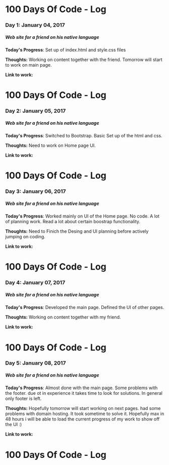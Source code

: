 # 100 Days Of Code - Log

### Day 1: January 04, 2017
##### Web site for a friend on his native language

**Today's Progress**: Set up of index.html and style.css files

**Thoughts:** Working on content together with the friend. Tomorrow will start to work on main page.

**Link to work:** 

# 100 Days Of Code - Log

### Day 2: January 05, 2017
##### Web site for a friend on his native language

**Today's Progress**: Switched to Bootstrap. Basic Set up of the html and css.

**Thoughts:** Need to work on Home page UI.

**Link to work:** 
# 100 Days Of Code - Log

### Day 3: January 06, 2017
##### Web site for a friend on his native language

**Today's Progress**: Worked mainly on UI of the Home page. No code. A lot of planning work. Read a lot about certain boostrap functionality.

**Thoughts:** Need to Finich the Desing and UI planning before actively jumping on coding.

**Link to work:** 
# 100 Days Of Code - Log

### Day 4: January 07, 2017
##### Web site for a friend on his native language

**Today's Progress**: Developed the main page. Defined the UI of other pages.

**Thoughts:** Working on content together with my friend.

**Link to work:** 
# 100 Days Of Code - Log

### Day 5: January 08, 2017
##### Web site for a friend on his native language

**Today's Progress**: Almost done with the main page. Some problems with the footer. due ot in experience it takes time to look for solutions. In general only footer is left.

**Thoughts:** Hopefully tomorrow will start working on next pages. had some problems with domain hosting. It took sometime to solve it. Hopefully max in 48 hours i will be able to load the current progress of my work to show off the UI :)

**Link to work:** 
# 100 Days Of Code - Log

